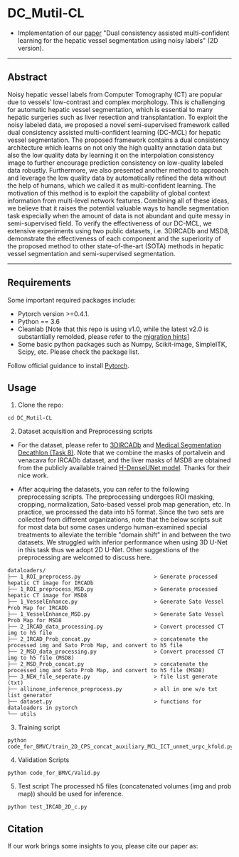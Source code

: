 # DC_Mutil-CL
- Implementation of our [paper]() "Dual consistency assisted multi-confident learning for the hepatic vessel segmentation using noisy labels" (2D version).    
____
## Abstract
Noisy hepatic vessel labels from Computer Tomography (CT) are popular due to vessels’ low-contrast and complex morphology. This is challenging for automatic hepatic vessel segmentation, which is essential to many hepatic surgeries such as liver resection and transplantation. To exploit the noisy labeled data, we proposed a novel semi-supervised framework called dual consistency assisted multi-confident learning (DC-MCL) for hepatic vessel segmentation. The proposed framework contains a dual consistency architecture which learns on not only the high quality annotation data but also the low quality data by learning it on the interpolation consistency image to further encourage prediction consistency on low-quality labeled data robustly. Furthermore, we also presented another method to approach and leverage the low quality data by automatically refined the data without the help of humans, which we called it as multi-confident learning. The motivation of this method is to exploit the capability of global context information from multi-level network features. Combining all of these ideas, we believe that it raises the potential valuable ways to handle segmentation task especially when the amount of data is not abundant and quite messy in semi-supervised field. To verify the effectiveness of our DC-MCL, we extensive experiments using two public datasets, i.e. 3DIRCADb and MSD8, demonstrate the effectiveness of each component and the superiority of the proposed method to other state-of-the-art (SOTA) methods in hepatic vessel segmentation and semi-supervised segmentation.
____

## Requirements
Some important required packages include:
* Pytorch version >=0.4.1.
* Python == 3.6 
* Cleanlab [Note that this repo is using v1.0, while the latest v2.0 is substantially remolded, please refer to the [migration hints](https://docs.cleanlab.ai/v2.0.0/migrating/migrate_v2.html?highlight=get_noise_indices)]
* Some basic python packages such as Numpy, Scikit-image, SimpleITK, Scipy, etc. Please check the package list.

Follow official guidance to install [Pytorch][torch_link].

[torch_link]:https://pytorch.org/

## Usage

1. Clone the repo:
```
cd DC_Mutil-CL
```

2. Dataset acquisition and Preprocessing scripts
- For the dataset, please refer to [3DIRCADb](https://www.ircad.fr/research/3d-ircadb-01/) and [Medical Segmentation Decathlon (Task 8)](http://medicaldecathlon.com/). Note that we combine the masks of portalvein and venacava for IRCADb dataset, and the liver masks of MSD8 are obtained from the publicly available trained [H-DenseUNet model](https://github.com/xmengli999/H-DenseUNet). Thanks for their nice work.  

- After acquiring the datasets, you can refer to the following preprocessing scripts. The preprocessing undergoes ROI masking, cropping, normalization, Sato-based vessel prob map generation, etc. In practice, we processed the data into h5 format. Since the two sets are collected from different organizations, note that the below scripts suit for most data but some cases undergo human-examined special treatments to alleviate the terrible "domain shift" in and between the two datasets. We struggled with inferior performance when using 3D U-Net in this task thus we adopt 2D U-Net. Other suggestions of the preprocessing are welcomed to discuss here. 
```
dataloaders/
├── 1_ROI_preprocess.py                       > Generate processed hepatic CT image for IRCADb                   
├── 1_ROI_preprocess_MSD.py                   > Generate processed hepatic CT image for MSD8 
├── 1_VesselEnhance.py                        > Generate Sato Vessel Prob Map for IRCADb 
├── 1_VesselEnhance_MSD.py                    > Generate Sato Vessel Prob Map for MSD8 
├── 2_IRCAD_data_processing.py                > Convert processed CT img to h5 file                   
├── 2_IRCAD_Prob_concat.py                    > concatenate the processed img and Sato Prob Map, and convert to h5 file  
├── 2_MSD_data_processing.py                  > Convert processed CT img to h5 file (MSD8)                   
├── 2_MSD_Prob_concat.py                      > concatenate the processed img and Sato Prob Map, and convert to h5 file (MSD8) 
├── 3_NEW_file_seperate.py                    > file list generate (txt) 
├── allinone_inference_preprocess.py          > all in one w/o txt list generator 
├── dataset.py                                > functions for dataloaders in pytorch
└── utils

```


3. Training script
```
python code_for_BMVC/train_2D_CPS_concat_auxiliary_MCL_ICT_unnet_urpc_kfold.py
```
4. Validation Scripts
```
python code_for_BMVC/Valid.py
```
5. Test script
The processed h5 files (concatenated volumes (img and prob map)) should be used for inference.    
```
python test_IRCAD_2D_c.py
```

## Citation
If our work brings some insights to you, please cite our paper as:
```
```   
